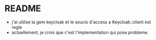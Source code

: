 # README

- j'ai utilise la gem keycloak et le soucis d'access a Keycloak::client est regle 
- actuellement, je crois que c'est l'implementation qui pose probleme. 


